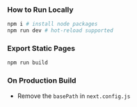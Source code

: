 ### How to Run Locally

```bash
npm i # install node packages
npm run dev # hot-reload supported
```

### Export Static Pages
```bash
npm run build
```

### On Production Build
- Remove the `basePath` in `next.config.js`